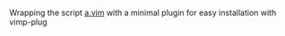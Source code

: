 Wrapping the script
[a.vim](https://www.vim.org/scripts/script.php?script_id=31)
with a minimal plugin for easy installation with vimp-plug

